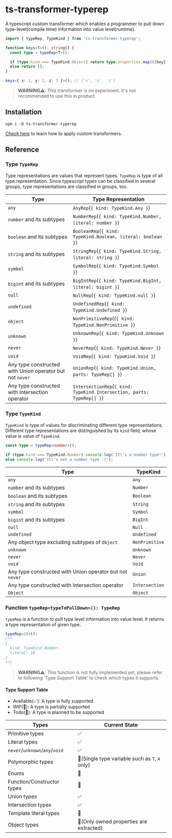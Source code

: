 # ts-transformer-typerep

A typescript custom transformer which enables a programmer to pull down type-level(compile time) information into value level(runtime).

```typescript
import { typeRep, TypeKind } from 'ts-transformer-typerep';

function keys<T>(): string[] {
  const type = typeRep<T>();

  if (type.kind === TypeKind.Object) return type.properties.map(([key]) => key);
  else return [];
}

keys<{ x: 1, y: 2, z: 3 }>(); // ['x', 'y', 'z']
```

> **WARNING⚠️**: This transformer is on experiment. It's not recommended to use this in product.

## Installation

```shell script
npm i -D ts-transformer-typerep
```

[Check here](https://github.com/madou/typescript-transformer-handbook#consuming-transformers) to learn how to apply custom transformers.

## Reference

### Type `TypeRep`

Type representations are values that represent types. `TypeRep` is type of all type representation.
Since typescript types can be classified in several groups, type representations are classified in groups, too.

| Type | Type Representation |
|------|---------------------|
| `any` | `AnyRep`(`{ kind: TypeKind.Any }`) |
| `number` and its subtypes | `NumberRep`(`{ kind: TypeKind.Number, literal: number }`) |
| `boolean` and its subtypes | `BooleanRep`(`{ kind: TypeKind.Boolean, literal: boolean }`) |
| `string` and its subtypes | `StringRep`(`{ kind: TypeKind.String, literal: string }`) |
| `symbol` | `SymbolRep`(`{ kind: TypeKind.Symbol }`) |
| `bigint` and its subtypes | `BigIntRep`(`{ kind: TypeKind.BigInt, literal: bigint }`) |
| `null` | `NullRep`(`{ kind: TypeKind.null }`) |
| `undefined` | `UndefinedRep`(`{ kind: TypeKind.Undefined }`) |
| `object` | `NonPrimitiveRep`((`{ kind: TypeKind.NonPrimitive }`) |
| `unknown` | `UnknownRep`(`{ kind: TypeKind.Unknown }`) |
| `never` | `NeverRep`(`{ kind: TypeKind.Never }`) |
| `void` | `VoidRep`(`{ kind: TypeKind.Void }`) |
| Any type constructed with Union operator but not `never` | `UnionRep`(`{ kind: TypeKind.Union, parts: TypeRep[] }`) |
| Any type constructed with Intersection operator | `IntersectionRep`(`{ kind: TypeKind.Intersection, parts: TypeRep[] }`) |

### Type `TypeKind`

`TypeKind` is type of values for discriminating different type representations.
Different type representations are distinguished by its `kind` field, whose value is value of `TypeKind`.

```typescript
const type = typeRep<number>();

if (type.kind === TypeKind.Number) console.log('It\'s a number type!');
else console.log('It\'s not a number type :(');
```

| Type | TypeKind |
|------|----------|
| `any` | `Any` |
| `number` and its subtypes | `Number` |
| `boolean` and its subtypes | `Boolean` |
| `string` and its subtypes | `String` |
| `symbol` | `Symbol` |
| `bigint` and its subtypes | `BigInt` |
| `null` | `Null` |
| `undefined` | `Undefined` |
| Any object type excluding subtypes of `Object` | `NonPrimitive` |
| `unknown` | `Unknown` |
| `never` | `Never` |
| `void` | `Void` |
| Any type constructed with Union operator but not `never` | `Union` |
| Any type constructed with Intersection operator | `Intersection` |
| `Object` | `Object` |

### Function `typeRep<typeToPullDown>(): TypeRep`

`typeRep` is a function to pull type level information into value level. It returns a type representation of given type.

```typescript
typeRep<10>();
/**
{
  kind: TypeKind.Number,
  literal: 10
}
**/
```

> **WARNING⚠️**: This function is not fully implemented yet, please refer to following 'Type Support Table' to check which types it supports.

#### Type Support Table

- Available(✅): A type is fully supported
- WIP(🚧): A type is partially supported
- Todo(📝): A type is planned to be supported

| Types | Current State |
|---------|---------------|
| Primitive types | ✅ |
| Literal types | ✅ |
| `never`/`unknown`/`any`/`void` | ✅ |
| Polymorphic types | 🚧(Single type variable such as `T`, `A` only) |
| Enums | 📝 |
| Function/Constructor types | 📝 |
| Union types | ✅ |
| Intersection types | ✅ |
| Template literal types | 📝 |
| Object types | 🚧(Only owned properties are extracted) |